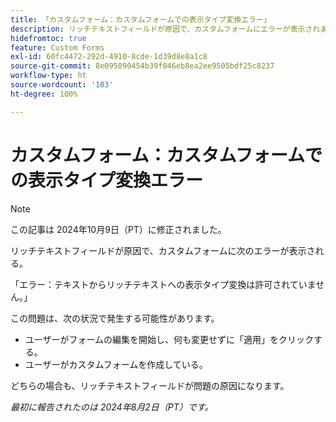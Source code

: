 ```yaml
---
title: 「カスタムフォーム：カスタムフォームでの表示タイプ変換エラー」
description: リッチテキストフィールドが原因で、カスタムフォームにエラーが表示されます。
hidefromtoc: true
feature: Custom Forms
exl-id: 60fc4472-292d-4910-8cde-1d39d8e8a1c8
source-git-commit: 8e095890454b39f046eb8ea2ee9505bdf25c8237
workflow-type: ht
source-wordcount: '103'
ht-degree: 100%

---
```


# カスタムフォーム：カスタムフォームでの表示タイプ変換エラー

>[!NOTE]
>
>この記事は 2024年10月9日（PT）に修正されました。

リッチテキストフィールドが原因で、カスタムフォームに次のエラーが表示される。

「エラー：テキストからリッチテキストへの表示タイプ変換は許可されていません。」

この問題は、次の状況で発生する可能性があります。

* ユーザーがフォームの編集を開始し、何も変更せずに「適用」をクリックする。
* ユーザーがカスタムフォームを作成している。

どちらの場合も、リッチテキストフィールドが問題の原因になります。

_最初に報告されたのは 2024年8月2日（PT）です。_
